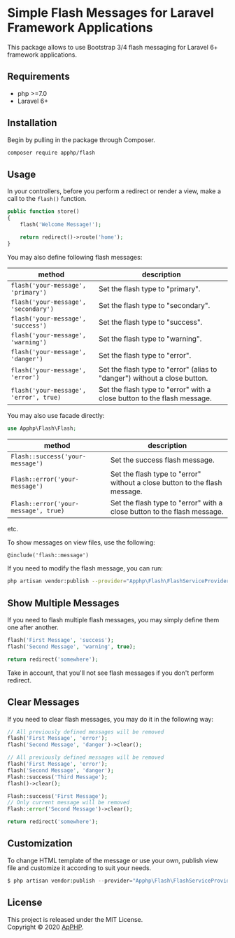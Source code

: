 # Simple Flash Messages for Laravel Framework Applications

This package allows to use Bootstrap 3/4 flash messaging for Laravel 6+ framework applications.

## Requirements

* php >=7.0
* Laravel 6+

## Installation

Begin by pulling in the package through Composer.

```bash
composer require apphp/flash
```

## Usage

In your controllers, before you perform a redirect or render a view, make a call to the `flash()` function.

```php
public function store()
{
    flash('Welcome Message!');

    return redirect()->route('home');
}
```

You may also define following flash messages:

| method                                    | description                                                                   |
|-------------------------------------------|-------------------------------------------------------------------------------|
| `flash('your-message', 'primary')`        | Set the flash type to "primary".                                              |
| `flash('your-message', 'secondary')`      | Set the flash type to "secondary".                                            |
| `flash('your-message', 'success')`        | Set the flash type to "success".                                              |
| `flash('your-message', 'warning')`        | Set the flash type to "warning".                                              |
| `flash('your-message', 'danger')`         | Set the flash type to "error".                                                |
| `flash('your-message', 'error')`          | Set the flash type to "error" (alias to "danger") without a close button.     |
| `flash('your-message', 'error', true)`    | Set the flash type to "error" with a close button to the flash message.       |

You may also use facade directly:
```php
use Apphp\Flash\Flash;
```

| method                                    | description                                                                   |
|-------------------------------------------|-------------------------------------------------------------------------------|
| `Flash::success('your-message')`          | Set the success flash message.                                                |
| `Flash::error('your-message')`            | Set the flash type to "error" without a close button to the flash message.    |
| `Flash::error('your-message', true)`      | Set the flash type to "error" with a close button to the flash message.       |
etc.


To show messages on view files, use the following:

```html
@include('flash::message')
```

If you need to modify the flash message, you can run:

```bash
php artisan vendor:publish --provider="Apphp\Flash\FlashServiceProvider"
```

## Show Multiple Messages

If you need to flash multiple flash messages, you may simply define them one after another.

```php
flash('First Message', 'success');
flash('Second Message', 'warning', true);

return redirect('somewhere');
```

Take in account, that you'll not see flash messages if you don't perform redirect.

## Clear Messages

If you need to clear flash messages, you may do it in the following way:

```php
// All previously defined messages will be removed
flash('First Message', 'error');
flash('Second Message', 'danger')->clear();

// All previously defined messages will be removed
flash('First Message', 'error');
flash('Second Message', 'danger');
Flash::success('Third Message');
flash()->clear();

Flash::success('First Message');
// Only current message will be removed
Flash::error('Second Message')->clear();

return redirect('somewhere');
```

## Customization

To change HTML template of the message or use your own, publish view file and customize it according to suit your needs.
```php
$ php artisan vendor:publish --provider="Apphp\Flash\FlashServiceProvider"
```


## License

This project is released under the MIT License.   
Copyright © 2020 [ApPHP](https://www.apphp.com/).
